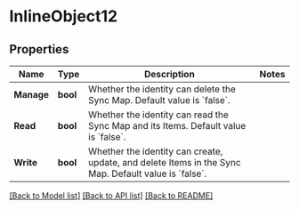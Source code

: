 # InlineObject12

## Properties

Name | Type | Description | Notes
------------ | ------------- | ------------- | -------------
**Manage** | **bool** | Whether the identity can delete the Sync Map. Default value is &#x60;false&#x60;. | 
**Read** | **bool** | Whether the identity can read the Sync Map and its Items. Default value is &#x60;false&#x60;. | 
**Write** | **bool** | Whether the identity can create, update, and delete Items in the Sync Map. Default value is &#x60;false&#x60;. | 

[[Back to Model list]](../README.md#documentation-for-models) [[Back to API list]](../README.md#documentation-for-api-endpoints) [[Back to README]](../README.md)



